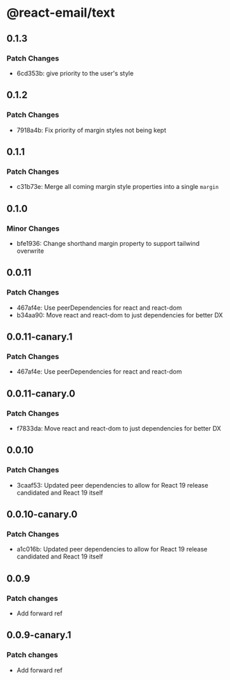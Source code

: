 # @react-email/text

## 0.1.3

### Patch Changes

- 6cd353b: give priority to the user's style

## 0.1.2

### Patch Changes

- 7918a4b: Fix priority of margin styles not being kept

## 0.1.1

### Patch Changes

- c31b73e: Merge all coming margin style properties into a single `margin`

## 0.1.0

### Minor Changes

- bfe1936: Change shorthand margin property to support tailwind overwrite

## 0.0.11

### Patch Changes

- 467af4e: Use peerDependencies for react and react-dom
- b34aa90: Move react and react-dom to just dependencies for better DX

## 0.0.11-canary.1

### Patch Changes

- 467af4e: Use peerDependencies for react and react-dom

## 0.0.11-canary.0

### Patch Changes

- f7833da: Move react and react-dom to just dependencies for better DX

## 0.0.10

### Patch Changes

- 3caaf53: Updated peer dependencies to allow for React 19 release candidated and React 19 itself

## 0.0.10-canary.0

### Patch Changes

- a1c016b: Updated peer dependencies to allow for React 19 release candidated and React 19 itself

## 0.0.9

### Patch changes

- Add forward ref

## 0.0.9-canary.1

### Patch changes

- Add forward ref
